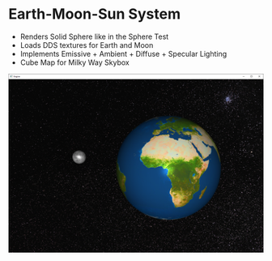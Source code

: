 # Earth-Moon-Sun System

* Renders Solid Sphere like in the Sphere Test
* Loads DDS textures for Earth and Moon
* Implements Emissive + Ambient + Diffuse + Specular Lighting
* Cube Map for Milky Way Skybox

![Alt text](Screenshots/01.png?raw=true "Earth-Moon-Sun")
